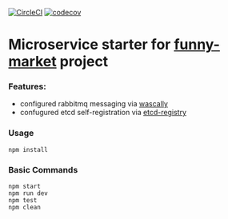 [![CircleCI](https://circleci.com/gh/byavv/fm-starter.svg?style=svg)](https://circleci.com/gh/byavv/fm-starter)
[![codecov](https://codecov.io/gh/byavv/fm-starter/branch/master/graph/badge.svg)](https://codecov.io/gh/byavv/fm-starter)
# Microservice starter for [funny-market](https://github.com/byavv/funny-market) project

### Features: 
- configured rabbitmq messaging via [wascally](https://github.com/LeanKit-Labs/wascally)
- confugured etcd self-registration via [etcd-registry](https://github.com/mafintosh/etcd-registry)

### Usage

    npm install

### Basic Commands

    npm start
    npm run dev
    npm test
    npm clean